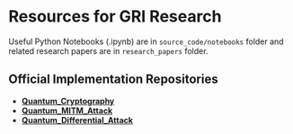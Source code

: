 # Resources for GRI Research
Useful Python Notebooks (.ipynb) are in `source_code/notebooks` folder and related research papers are in `research_papers` folder.

## Official Implementation Repositories

- __[Quantum_Cryptography](https://github.com/bmedicke/quantum_cryptography/tree/main)__
- __[Quantum_MITM_Attack](https://github.com/AndreSchrottenloher/)__
- __[Quantum_Differential_Attack](https://github.com/tarunyadav/QuantumDifferentialAttack/tree/main)__
